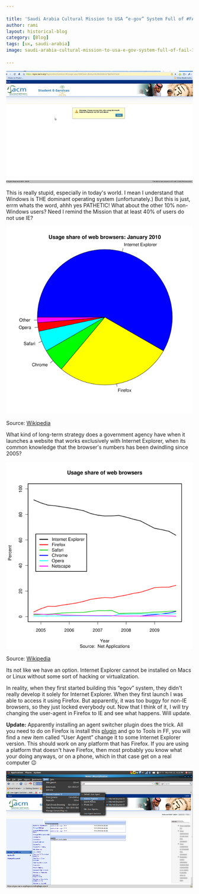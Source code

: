 ```yaml
---

title: 'Saudi Arabia Cultural Mission to USA “e-gov” System Full of #FAIL'
author: rami
layout: historical-blog 
category: [Blog]
tags: [ux, saudi-arabia]
image: saudi-arabia-cultural-mission-to-usa-e-gov-system-full-of-fail-1.jpg

---
```



![Saudi Arabia Cultural Mission to USA e-gov system fail](/assets/images/content/blog/saudi-arabia-cultural-mission-to-usa-e-gov-system-full-of-fail-1.jpg)

This is really stupid, especially in today's world. I mean I understand that Windows is THE dominant operating system (unfortunately.) But this is just, errm whats the word, ahhh yes PATHETIC! What about the other 10% non-Windows users? Need I remind the Mission that at least 40% of users do not use IE? 

![Saudi Arabia Cultural Mission to USA e-gov system fail](/assets/images/content/blog/saudi-arabia-cultural-mission-to-usa-e-gov-system-full-of-fail-2.png)

Source: [Wikipedia](http://en.wikipedia.org/wiki/Usage_share_of_web_browsers)

 
What kind of long-term strategy does a government agency have when it launches a website that works exclusively with Internet Explorer, when its common knowledge that the browser's numbers has been dwindling since 2005?

![Saudi Arabia Cultural Mission to USA e-gov system fail](/assets/images/content/blog/saudi-arabia-cultural-mission-to-usa-e-gov-system-full-of-fail-3.png)

Source: [Wikipedia](http://en.wikipedia.org/wiki/Usage_share_of_web_browsers)

Its not like we have an option. Internet Explorer cannot be installed on Macs or Linux without some sort of hacking or virtualization.

In reality, when they first started building this “egov” system, they didn't really develop it solely for Internet Explorer. When they first launch I was able to access it using Firefox. But apparently, it was too buggy for non-IE browsers, so they just locked everybody out. Now that I think of it, I will try changing the user-agent in Firefox to IE and see what happens. Will update. 

**Update:** Apparently installing an agent switcher plugin does the trick. All you need to do on Firefox is install this [plugin](https://addons.mozilla.org/en-US/firefox/addon/59) and go to Tools in FF, you will find a new item called “User Agent” change it to some Internet Explorer version. This should work on any platform that has Firefox. If you are using a platform that doesn't have Firefox, then most probably you know what your doing anyways, or on a phone, which in that case get on a real computer 😉

![Saudi Arabia Cultural Mission to USA e-gov system fail](/assets/images/content/blog/saudi-arabia-cultural-mission-to-usa-e-gov-system-full-of-fail-4.png)
